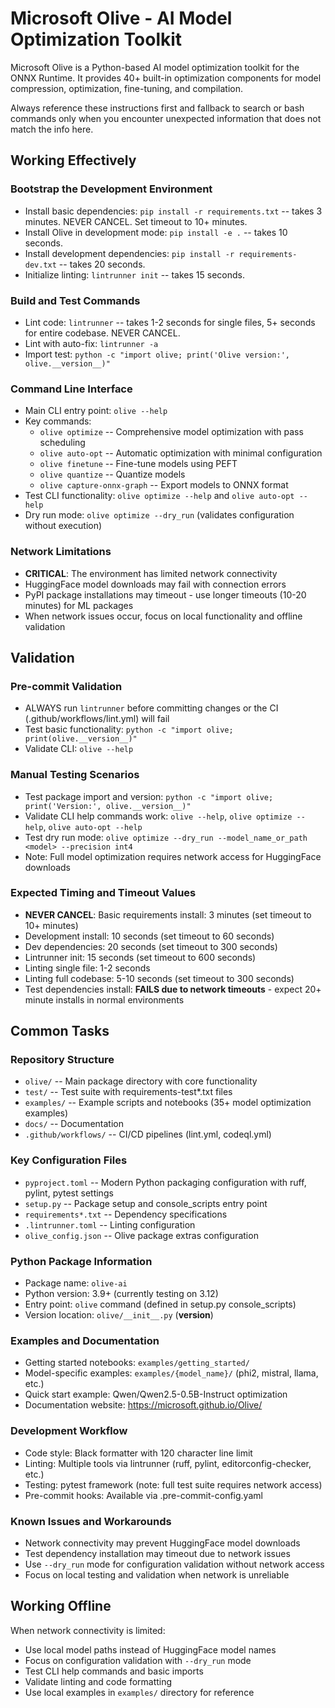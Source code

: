 # Microsoft Olive - AI Model Optimization Toolkit

Microsoft Olive is a Python-based AI model optimization toolkit for the ONNX Runtime. It provides 40+ built-in optimization components for model compression, optimization, fine-tuning, and compilation.

Always reference these instructions first and fallback to search or bash commands only when you encounter unexpected information that does not match the info here.

## Working Effectively

### Bootstrap the Development Environment
- Install basic dependencies: `pip install -r requirements.txt` -- takes 3 minutes. NEVER CANCEL. Set timeout to 10+ minutes.
- Install Olive in development mode: `pip install -e .` -- takes 10 seconds.
- Install development dependencies: `pip install -r requirements-dev.txt` -- takes 20 seconds.
- Initialize linting: `lintrunner init` -- takes 15 seconds.

### Build and Test Commands
- Lint code: `lintrunner` -- takes 1-2 seconds for single files, 5+ seconds for entire codebase. NEVER CANCEL.
- Lint with auto-fix: `lintrunner -a`
- Import test: `python -c "import olive; print('Olive version:', olive.__version__)"`

### Command Line Interface
- Main CLI entry point: `olive --help`
- Key commands:
  - `olive optimize` -- Comprehensive model optimization with pass scheduling
  - `olive auto-opt` -- Automatic optimization with minimal configuration
  - `olive finetune` -- Fine-tune models using PEFT
  - `olive quantize` -- Quantize models
  - `olive capture-onnx-graph` -- Export models to ONNX format
- Test CLI functionality: `olive optimize --help` and `olive auto-opt --help`
- Dry run mode: `olive optimize --dry_run` (validates configuration without execution)

### Network Limitations
- **CRITICAL**: The environment has limited network connectivity
- HuggingFace model downloads may fail with connection errors
- PyPI package installations may timeout - use longer timeouts (10-20 minutes) for ML packages
- When network issues occur, focus on local functionality and offline validation

## Validation

### Pre-commit Validation
- ALWAYS run `lintrunner` before committing changes or the CI (.github/workflows/lint.yml) will fail
- Test basic functionality: `python -c "import olive; print(olive.__version__)"`
- Validate CLI: `olive --help`

### Manual Testing Scenarios
- Test package import and version: `python -c "import olive; print('Version:', olive.__version__)"`
- Validate CLI help commands work: `olive --help`, `olive optimize --help`, `olive auto-opt --help`
- Test dry run mode: `olive optimize --dry_run --model_name_or_path <model> --precision int4`
- Note: Full model optimization requires network access for HuggingFace downloads

### Expected Timing and Timeout Values
- **NEVER CANCEL**: Basic requirements install: 3 minutes (set timeout to 10+ minutes)
- Development install: 10 seconds (set timeout to 60 seconds)
- Dev dependencies: 20 seconds (set timeout to 300 seconds)
- Lintrunner init: 15 seconds (set timeout to 600 seconds)
- Linting single file: 1-2 seconds
- Linting full codebase: 5-10 seconds (set timeout to 300 seconds)
- Test dependencies install: **FAILS due to network timeouts** - expect 20+ minute installs in normal environments

## Common Tasks

### Repository Structure
- `olive/` -- Main package directory with core functionality
- `test/` -- Test suite with requirements-test*.txt files
- `examples/` -- Example scripts and notebooks (35+ model optimization examples)
- `docs/` -- Documentation
- `.github/workflows/` -- CI/CD pipelines (lint.yml, codeql.yml)

### Key Configuration Files
- `pyproject.toml` -- Modern Python packaging configuration with ruff, pylint, pytest settings
- `setup.py` -- Package setup and console_scripts entry point
- `requirements*.txt` -- Dependency specifications
- `.lintrunner.toml` -- Linting configuration
- `olive_config.json` -- Olive package extras configuration

### Python Package Information
- Package name: `olive-ai`
- Python version: 3.9+ (currently testing on 3.12)
- Entry point: `olive` command (defined in setup.py console_scripts)
- Version location: `olive/__init__.py` (__version__)

### Examples and Documentation
- Getting started notebooks: `examples/getting_started/`
- Model-specific examples: `examples/{model_name}/` (phi2, mistral, llama, etc.)
- Quick start example: Qwen/Qwen2.5-0.5B-Instruct optimization
- Documentation website: https://microsoft.github.io/Olive/

### Development Workflow
- Code style: Black formatter with 120 character line limit
- Linting: Multiple tools via lintrunner (ruff, pylint, editorconfig-checker, etc.)
- Testing: pytest framework (note: full test suite requires network access)
- Pre-commit hooks: Available via .pre-commit-config.yaml

### Known Issues and Workarounds
- Network connectivity may prevent HuggingFace model downloads
- Test dependency installation may timeout due to network issues
- Use `--dry_run` mode for configuration validation without network access
- Focus on local testing and validation when network is unreliable

## Working Offline
When network connectivity is limited:
- Use local model paths instead of HuggingFace model names
- Focus on configuration validation with `--dry_run` mode
- Test CLI help commands and basic imports
- Validate linting and code formatting
- Use local examples in `examples/` directory for reference
